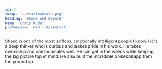```yaml
---
id: 3
image: './testimonial3.png'
heading: 'Above and Beyond'
name: 'Chris Ruder'
profession: 'CEO - Spikeball'
---
```

Shane is one of the most selfless, emptionally intelligent people I know.  He's a deep thinker who is curious and taakes pride in his work.  He takes ownership and communicates well.  He can get in the weeds while keeping the big picture top of mind.  He also built the incredible Spikeball app from the ground up. 
